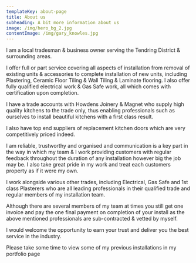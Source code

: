 ```yaml
---
templateKey: about-page
title: About us
subheading: A bit more information about us
image: /img/hero_bg_2.jpg
contentImage: /img/gary_knowles.jpg
---
```

I am a local tradesman & business owner serving the Tendring District & surrounding areas.

I offer full or part service covering all aspects of installation from removal of existing units & accessories to complete installation of new units, including Plastering, Ceramic Floor Tiling & Wall Tiling & Laminate flooring. I also offer fully qualified electrical work & Gas Safe work, all which comes with certification upon completion.

I have a trade accounts with Howdens Joinery & Magnet who supply high quality kitchens to the trade only, thus enabling professionals such as ourselves to install beautiful kitchens with a first class result. 

I also have top end suppliers of replacement kitchen doors which are very competitively priced indeed.

I am reliable, trustworthy and organised and communication is a key part in the way in which my team & I work providing customers with regular feedback throughout the duration of any installation however big the job may be. I also take great pride in my work and treat each customers property as if it were my own.

I work alongside various other trades, including Electrical, Gas Safe and 1st class Plasterers who are all leading professionals in their qualified trade and regular members of my installation team.

Although there are several members of my team at times you still get one invoice and pay the one final payment on completion of your install as the above mentioned professionals are sub-contracted & vetted by myself.

I would welcome the opportunity to earn your trust and deliver you the best service in the industry.

Please take some time to view some of my previous installations in my portfolio page
